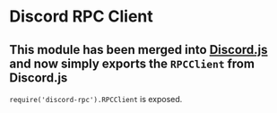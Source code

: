 # Discord RPC Client

## This module has been merged into [Discord.js](https://discord.js.org) and now simply exports the `RPCClient` from Discord.js

`require('discord-rpc').RPCClient` is exposed.
